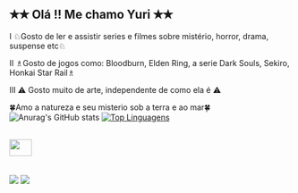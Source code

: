 ## ✭✭ Olá !! Me chamo Yuri ✭✭

Ⅰ ♘Gosto de ler e assistir series e filmes sobre mistério, horror, drama, suspense etc♘
 
Ⅱ ♗Gosto de jogos como: Bloodburn, Elden Ring, a serie Dark Souls, Sekiro, Honkai Star Rail♗
 
Ⅲ ⚠ Gosto muito de arte, independente de como ela é ⚠
 
🍀Amo a natureza e seu misterio sob a terra e ao mar🍀
<br>
 ![Anurag's GitHub stats](https://github-readme-stats.vercel.app/api?username=kutsky&theme=radical&show_icons=true)
[![Top Linguagens](https://github-readme-stats.vercel.app/api/top-langs/?username=\kutsky&layout=compact)](https://github.com/kutsky/github-readme-stats)

<div style="display: inline_block"><br>
  <img src="https://cdn.jsdelivr.net/gh/devicons/devicon@latest/icons/java/java-original.svg" height="30" width="40">
          
</div>
 <br><br>
 
<div> 
  <a href="https://www.instagram.com/kukyour" target="_blank"><img src="https://img.shields.io/badge/-Instagram-%23E4405F?style=for-the-badge&logo=instagram&logoColor=white" target="_blank"></a> 	
  <a href = "mailto:yuribernardinodarosa@gmail.com"><img src="https://img.shields.io/badge/-Gmail-%23333?style=for-the-badge&logo=gmail&logoColor=white" target="_blank"></a>
</a> 
  
</div>
